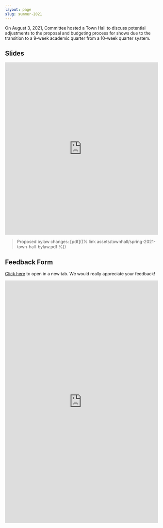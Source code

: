 ```yaml
---
layout: page
slug: summer-2021
---
```


On August 3, 2021, Committee hosted a Town Hall to discuss potential adjustments to the proposal and budgeting process for shows due to the transition to a 9-week academic quarter from a 10-week quarter system.

## Slides

<p><iframe src="https://docs.google.com/presentation/d/e/2PACX-1vS42StiCr1UL5TNtZJRIttzq4naZa6OA4vWaxl-a4iZkWAnZ3B51lVnxkUDackVqrlLlEWvvykzHAB-/embed?start=false&loop=false&delayms=60000" width="960" height="569" frameborder="0" style="width:100%;" allowfullscreen="true" mozallowfullscreen="true" webkitallowfullscreen="true"></iframe></p>


> Proposed bylaw changes: [pdf]({% link assets/townhall/spring-2021-town-hall-bylaw.pdf %})

## Feedback Form

<a href="https://docs.google.com/forms/d/e/1FAIpQLSeRrJqyP5K5xyb8LLx7SFuiMM88ArbG79sUR75_fivHB-vOow/viewform?usp=sf_link" target="_blank">Click here</a> to open in a new tab. We would really appreciate your feedback!

<p><iframe src="https://docs.google.com/forms/d/e/1FAIpQLSeRrJqyP5K5xyb8LLx7SFuiMM88ArbG79sUR75_fivHB-vOow/viewform?usp=sf_link" style="width:100%" height="800" frameborder="0" marginheight="0" marginwidth="0">Loading…</iframe><p>
